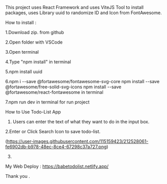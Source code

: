 This project uses React Framework and uses ViteJS Tool to install packages, uses Library uuid to randomize ID and Icon from FontAwesome.

How to install :

1.Download zip. from github

2.Open folder with VSCode

3.Open terminal 

4.Type "npm install" in terminal

5.npm install uuid 

6.npm i --save @fortawesome/fontawesome-svg-core
npm install --save @fortawesome/free-solid-svg-icons
npm install --save @fortawesome/react-fontawesome in terminal

7.npm run dev in terminal for run project

How to Use Todo-List App

1. Users can enter the text of what they want to do in the input box.

2.Enter or Click Search Icon to save todo-list.

(https://user-images.githubusercontent.com/115159423/212528061-fe6902db-b978-48ec-8ce4-67298c37a727.png)

3.

My Web Deploy : https://babetodolist.netlify.app/

Thank you .
